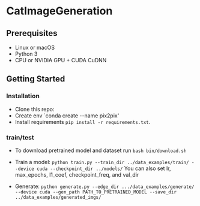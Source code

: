 # CatImageGeneration

## Prerequisites
- Linux or macOS
- Python 3
- CPU or NVIDIA GPU + CUDA CuDNN

## Getting Started
### Installation

- Clone this repo:
- Create env `conda create --name pix2pix'
- Install requirements `pip install -r requirements.txt`.

### train/test
- To download pretrained model and dataset run `bash bin/download.sh`

- Train a model:
`python train.py --train_dir ../data_examples/train/ --device cuda --checkpoint_dir ../models/`
 You can also set lr, max_epochs, l1_coef, checkpoint_freq, and val_dir

- Generate:
`python generate.py --edge_dir .../data_examples/generate/ --device cuda --gen_path PATH_TO_PRETRAINED_MODEL --save_dir ../data_examples/generated_imgs/`

